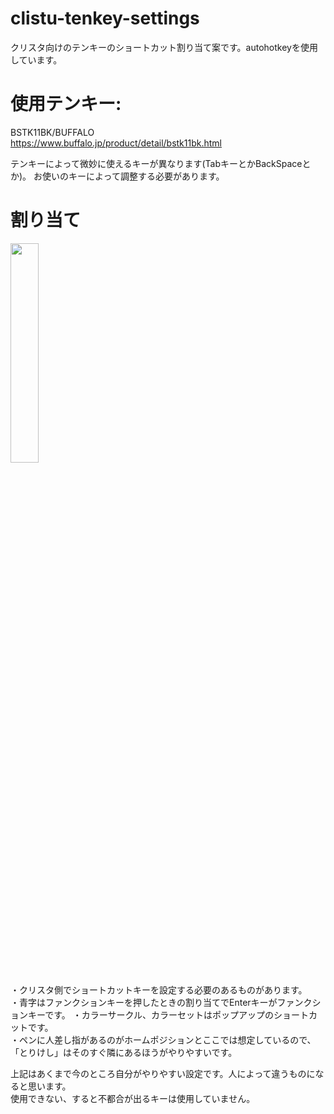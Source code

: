 # clistu-tenkey-settings
クリスタ向けのテンキーのショートカット割り当て案です。autohotkeyを使用しています。

# 使用テンキー:
BSTK11BK/BUFFALO  
https://www.buffalo.jp/product/detail/bstk11bk.html  

テンキーによって微妙に使えるキーが異なります(TabキーとかBackSpaceとか)。
お使いのキーによって調整する必要があります。

# 割り当て
<img src="https://github.com/klgrtet45re/clistu-tenkey-settings/assets/134019691/c6980a72-a917-462c-bd41-33ce9f43e889" width="30%"> 


・クリスタ側でショートカットキーを設定する必要のあるものがあります。  
・青字はファンクションキーを押したときの割り当てでEnterキーがファンクションキーです。
・カラーサークル、カラーセットはポップアップのショートカットです。  
・ペンに人差し指があるのがホームポジションとここでは想定しているので、「とりけし」はそのすぐ隣にあるほうがやりやすいです。  

上記はあくまで今のところ自分がやりやすい設定です。人によって違うものになると思います。   
使用できない、すると不都合が出るキーは使用していません。




